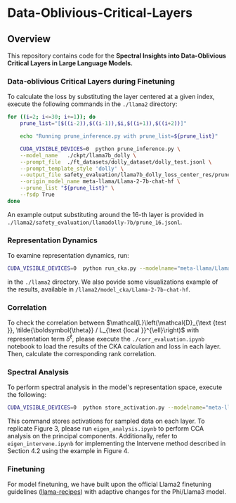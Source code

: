 # Data-Oblivious-Critical-Layers

## Overview

This repository contains code for the **Spectral Insights into Data-Oblivious Critical Layers in Large Language Models.**





### Data-oblivious Critical Layers during Finetuning

To calculate the loss by substituting the layer centered at a given index, execute the following commands in the `./llama2` directory:

```bash
for ((i=2; i<=30; i+=1)); do
    prune_list="[$((i-2)),$((i-1)),$i,$((i+1)),$((i+2))]" 

    echo "Running prune_inference.py with prune_list=${prune_list}"

    CUDA_VISIBLE_DEVICES=0  python prune_inference.py \
    --model_name   ./ckpt/llama7b_dolly \
    --prompt_file  ./ft_datasets/dolly_dataset/dolly_test.jsonl \
    --prompt_template_style 'dolly' \
    --output_file safety_evaluation/llama7b_dolly_loss_center_res/prune_${i}.jsonl \
    --origin_model_name meta-llama/Llama-2-7b-chat-hf \
    --prune_list "${prune_list}" \
    --fsdp True 
done
```

An example output substituting around the 16-th layer is provided in `./llama2/safety_evaluation/llamadolly-7b/prune_16.jsonl`.



### Representation Dynamics

To examine representation dynamics, run:

```bash
CUDA_VISIBLE_DEVICES=0  python run_cka.py --modelname="meta-llama/Llama-2-7b-chat-hf" --dataset="pure_bad" --type="linear" --fsdp=False
```

in the `./llama2` directory. We also povide some  visualizations example of the results, available in `/llama2/model_cka/Llama-2-7b-chat-hf`.



### Correlation

To check the correlation between  $\mathcal{L}\left(\mathcal{D}_{\text {test }}, \tilde{\boldsymbol{\theta}} / L_{\text {local }}^{\ell}\right)$ with representation term $\delta^{\ell}$, please execute the `./corr_evaluation.ipynb` notebook to load the results of the CKA calculation and loss in each layer. Then, calculate the corresponding rank correlation.





### Spectral Analysis

To perform spectral analysis in the model's representation space, execute the following:

```bash
CUDA_VISIBLE_DEVICES=0  python store_activation.py --modelname="meta-llama/Llama-2-7b-chat-hf" --dataset="dolly" --fsdp=True
```

This command stores activations for sampled data on each layer.  To replicate Figure 3, please run `eigen_analysis.ipynb` to perform CCA analysis on the principal components. Additionally, refer to `eigen_intervene.ipynb` for implementing the Intervene method described in Section 4.2 using the example in Figure 4.

### Finetuning

For model finetuning, we have built upon the official Llama2 finetuning guidelines ([llama-recipes](https://github.com/facebookresearch/llama-recipes)) with adaptive changes for the Phi/Llama3 model.